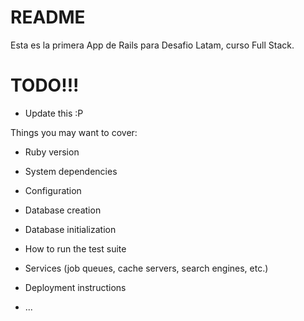 # README

Esta es la primera App de Rails para Desafio Latam, curso Full Stack.

# TODO!!!

* Update this :P

Things you may want to cover:

* Ruby version

* System dependencies

* Configuration

* Database creation

* Database initialization

* How to run the test suite

* Services (job queues, cache servers, search engines, etc.)

* Deployment instructions

* ...
